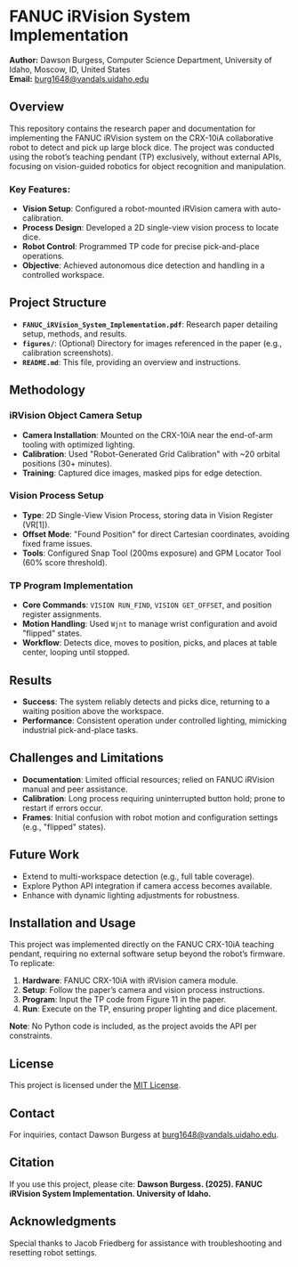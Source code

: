 # FANUC iRVision System Implementation

**Author:** Dawson Burgess, Computer Science Department, University of Idaho, Moscow, ID, United States  
**Email:** [burg1648@vandals.uidaho.edu](mailto:burg1648@vandals.uidaho.edu)

## Overview

This repository contains the research paper and documentation for implementing the FANUC iRVision system on the CRX-10iA collaborative robot to detect and pick up large block dice. The project was conducted using the robot’s teaching pendant (TP) exclusively, without external APIs, focusing on vision-guided robotics for object recognition and manipulation.

### Key Features:
- **Vision Setup**: Configured a robot-mounted iRVision camera with auto-calibration.
- **Process Design**: Developed a 2D single-view vision process to locate dice.
- **Robot Control**: Programmed TP code for precise pick-and-place operations.
- **Objective**: Achieved autonomous dice detection and handling in a controlled workspace.

## Project Structure

- **`FANUC_iRVision_System_Implementation.pdf`**: Research paper detailing setup, methods, and results.
- **`figures/`**: (Optional) Directory for images referenced in the paper (e.g., calibration screenshots).
- **`README.md`**: This file, providing an overview and instructions.

## Methodology

### iRVision Object Camera Setup
- **Camera Installation**: Mounted on the CRX-10iA near the end-of-arm tooling with optimized lighting.
- **Calibration**: Used "Robot-Generated Grid Calibration" with ~20 orbital positions (30+ minutes).
- **Training**: Captured dice images, masked pips for edge detection.

### Vision Process Setup
- **Type**: 2D Single-View Vision Process, storing data in Vision Register (VR[1]).
- **Offset Mode**: "Found Position" for direct Cartesian coordinates, avoiding fixed frame issues.
- **Tools**: Configured Snap Tool (200ms exposure) and GPM Locator Tool (60% score threshold).

### TP Program Implementation
- **Core Commands**: `VISION RUN_FIND`, `VISION GET_OFFSET`, and position register assignments.
- **Motion Handling**: Used `Wjnt` to manage wrist configuration and avoid "flipped" states.
- **Workflow**: Detects dice, moves to position, picks, and places at table center, looping until stopped.

## Results

- **Success**: The system reliably detects and picks dice, returning to a waiting position above the workspace.
- **Performance**: Consistent operation under controlled lighting, mimicking industrial pick-and-place tasks.

## Challenges and Limitations
- **Documentation**: Limited official resources; relied on FANUC iRVision manual and peer assistance.
- **Calibration**: Long process requiring uninterrupted button hold; prone to restart if errors occur.
- **Frames**: Initial confusion with robot motion and configuration settings (e.g., "flipped" states).

## Future Work
- Extend to multi-workspace detection (e.g., full table coverage).
- Explore Python API integration if camera access becomes available.
- Enhance with dynamic lighting adjustments for robustness.

## Installation and Usage

This project was implemented directly on the FANUC CRX-10iA teaching pendant, requiring no external software setup beyond the robot’s firmware. To replicate:

1. **Hardware**: FANUC CRX-10iA with iRVision camera module.
2. **Setup**: Follow the paper’s camera and vision process instructions.
3. **Program**: Input the TP code from Figure 11 in the paper.
4. **Run**: Execute on the TP, ensuring proper lighting and dice placement.

**Note**: No Python code is included, as the project avoids the API per constraints.

## License
This project is licensed under the [MIT License](LICENSE).

## Contact
For inquiries, contact Dawson Burgess at [burg1648@vandals.uidaho.edu](mailto:burg1648@vandals.uidaho.edu).

## Citation
If you use this project, please cite:
**Dawson Burgess. (2025). FANUC iRVision System Implementation. University of Idaho.**

## Acknowledgments
Special thanks to Jacob Friedberg for assistance with troubleshooting and resetting robot settings.

